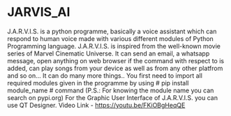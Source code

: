 # JARVIS_AI
J.A.R.V.I.S. is a python programme, basically a voice assistant which can respond to human voice made with various different modules of Python Programming language. J.A.R.V.I.S. is inspired from the well-known movie series of Marvel Cinematic Universe. 
It can send an email, a whatsapp message, open anything on web browser if the command with respect to is added, can play songs from your device as well as from any other platfrom and so on... It can do many more things.. 
You first need to import all required modules given in the programme by using # pip install module_name # command (P.S.: For knowing the module name you can search on pypi.org) For the Graphic User Interface of J.A.R.V.I.S. you can use QT Designer.
Video Link - https://youtu.be/FKiOBgHeqQE
